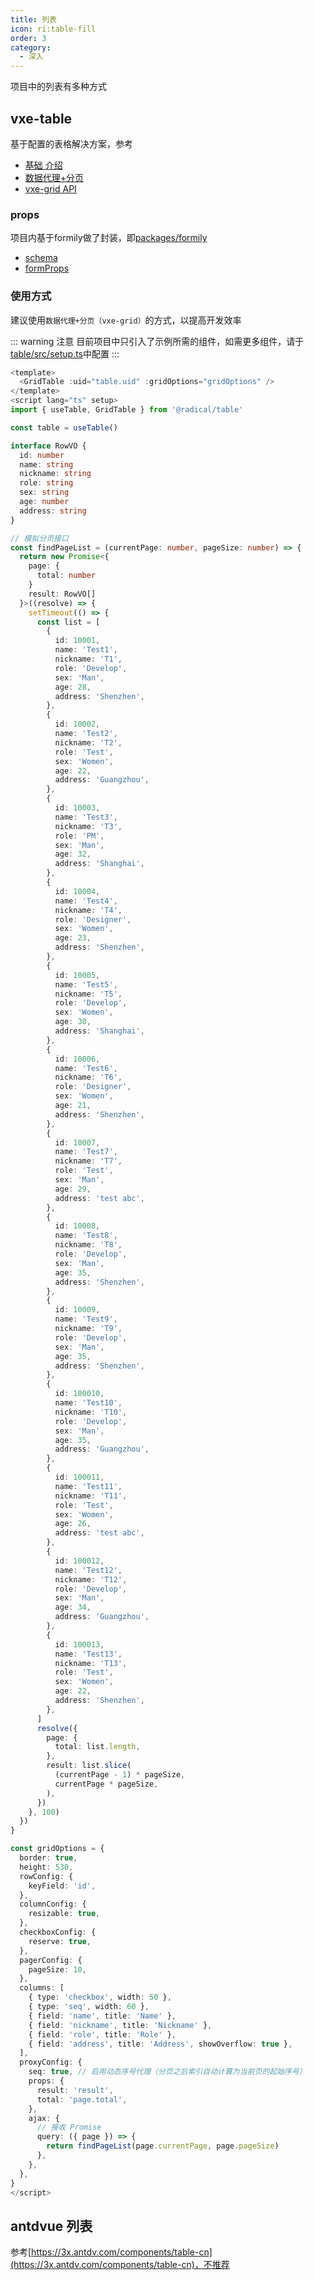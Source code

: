 ```yaml
---
title: 列表
icon: ri:table-fill
order: 3
category:
  - 深入
---
```


项目中的列表有多种方式

## vxe-table
基于配置的表格解决方案，参考
- [基础 介绍](https://vxetable.cn/#/table/grid/basic)
- [数据代理+分页](https://vxetable.cn/#/table/grid/pageProxy)
- [vxe-grid API](https://vxetable.cn/#/grid/api)

### props
项目内基于formily做了封装，即[packages/formily](https://github.com/NoeyNoi/radical-admin/blob/main/packages/formily/src/formily.tsx)

- [schema](https://vue.formilyjs.org/api/shared/schema.html#schema)
- [formProps](https://core.formilyjs.org/zh-CN/api/entry/create-form#iformprops)


### 使用方式
建议使用`数据代理+分页（vxe-grid）`的方式，以提高开发效率

::: warning 注意
目前项目中只引入了示例所需的组件，如需更多组件，请于[table/src/setup.ts](https://github.com/NoeyNoi/radical-admin/blob/main/packages/table/src/setup.ts)中配置
:::

```ts
<template>
  <GridTable :uid="table.uid" :gridOptions="gridOptions" />
</template>
<script lang="ts" setup>
import { useTable, GridTable } from '@radical/table'

const table = useTable()

interface RowVO {
  id: number
  name: string
  nickname: string
  role: string
  sex: string
  age: number
  address: string
}

// 模拟分页接口
const findPageList = (currentPage: number, pageSize: number) => {
  return new Promise<{
    page: {
      total: number
    }
    result: RowVO[]
  }>((resolve) => {
    setTimeout(() => {
      const list = [
        {
          id: 10001,
          name: 'Test1',
          nickname: 'T1',
          role: 'Develop',
          sex: 'Man',
          age: 28,
          address: 'Shenzhen',
        },
        {
          id: 10002,
          name: 'Test2',
          nickname: 'T2',
          role: 'Test',
          sex: 'Women',
          age: 22,
          address: 'Guangzhou',
        },
        {
          id: 10003,
          name: 'Test3',
          nickname: 'T3',
          role: 'PM',
          sex: 'Man',
          age: 32,
          address: 'Shanghai',
        },
        {
          id: 10004,
          name: 'Test4',
          nickname: 'T4',
          role: 'Designer',
          sex: 'Women',
          age: 23,
          address: 'Shenzhen',
        },
        {
          id: 10005,
          name: 'Test5',
          nickname: 'T5',
          role: 'Develop',
          sex: 'Women',
          age: 30,
          address: 'Shanghai',
        },
        {
          id: 10006,
          name: 'Test6',
          nickname: 'T6',
          role: 'Designer',
          sex: 'Women',
          age: 21,
          address: 'Shenzhen',
        },
        {
          id: 10007,
          name: 'Test7',
          nickname: 'T7',
          role: 'Test',
          sex: 'Man',
          age: 29,
          address: 'test abc',
        },
        {
          id: 10008,
          name: 'Test8',
          nickname: 'T8',
          role: 'Develop',
          sex: 'Man',
          age: 35,
          address: 'Shenzhen',
        },
        {
          id: 10009,
          name: 'Test9',
          nickname: 'T9',
          role: 'Develop',
          sex: 'Man',
          age: 35,
          address: 'Shenzhen',
        },
        {
          id: 100010,
          name: 'Test10',
          nickname: 'T10',
          role: 'Develop',
          sex: 'Man',
          age: 35,
          address: 'Guangzhou',
        },
        {
          id: 100011,
          name: 'Test11',
          nickname: 'T11',
          role: 'Test',
          sex: 'Women',
          age: 26,
          address: 'test abc',
        },
        {
          id: 100012,
          name: 'Test12',
          nickname: 'T12',
          role: 'Develop',
          sex: 'Man',
          age: 34,
          address: 'Guangzhou',
        },
        {
          id: 100013,
          name: 'Test13',
          nickname: 'T13',
          role: 'Test',
          sex: 'Women',
          age: 22,
          address: 'Shenzhen',
        },
      ]
      resolve({
        page: {
          total: list.length,
        },
        result: list.slice(
          (currentPage - 1) * pageSize,
          currentPage * pageSize,
        ),
      })
    }, 100)
  })
}

const gridOptions = {
  border: true,
  height: 530,
  rowConfig: {
    keyField: 'id',
  },
  columnConfig: {
    resizable: true,
  },
  checkboxConfig: {
    reserve: true,
  },
  pagerConfig: {
    pageSize: 10,
  },
  columns: [
    { type: 'checkbox', width: 50 },
    { type: 'seq', width: 60 },
    { field: 'name', title: 'Name' },
    { field: 'nickname', title: 'Nickname' },
    { field: 'role', title: 'Role' },
    { field: 'address', title: 'Address', showOverflow: true },
  ],
  proxyConfig: {
    seq: true, // 启用动态序号代理（分页之后索引自动计算为当前页的起始序号）
    props: {
      result: 'result',
      total: 'page.total',
    },
    ajax: {
      // 接收 Promise
      query: ({ page }) => {
        return findPageList(page.currentPage, page.pageSize)
      },
    },
  },
}
</script>
```

## antdvue 列表
参考[https://3x.antdv.com/components/table-cn](https://3x.antdv.com/components/table-cn)，不推荐


